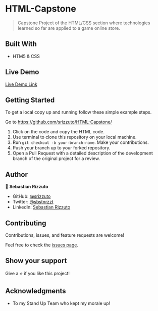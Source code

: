 # HTML-Capstone

> Capstone Project of the HTML/CSS section where technologies learned so far are applied to a game online store.

## Built With

- HTM5 & CSS

## Live Demo

[Live Demo Link](https://srizzuto.github.io/HTML-Capstone/)


## Getting Started

To get a local copy up and running follow these simple example steps.

Go to https://github.com/srizzuto/HTML-Capstone/

1. Click on the code and copy the HTML code.
2. Use terminal to clone this repository on your local machine.
3. Run <code>git checkout -b your-branch-name</code>. Make your contributions.
4. Push your branch up to your forked repository.
5. Open a Pull Request with a detailed description of the development branch of the original project for a review.

## Author

👤 **Sebastian Rizzuto**

- GitHub: [@srizzuto](https://github.com/srizzuto)
- Twitter: [@sbstnrzzt](https://twitter.com/sbstnrzzt)
- LinkedIn: [Sebastian Rizzuto](https://www.linkedin.com/in/srizzuto/)
## Contributing

Contributions, issues, and feature requests are welcome!

Feel free to check the [issues page](https://github.com/srizzuto/using-bootstrap/issues).

## Show your support

Give a ⭐️ if you like this project!

## Acknowledgments

- To my Stand Up Team who kept my morale up!

